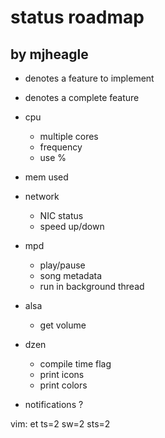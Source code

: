 status roadmap
==============

by mjheagle
-----------

- denotes a feature to implement
* denotes a complete feature

* cpu
  * multiple cores
  * frequency
  * use %
* mem used
* network
  * NIC status
  * speed up/down
* mpd
  * play/pause
  * song metadata
  - run in background thread
* alsa
  * get volume
* dzen
  * compile time flag
  * print icons
  * print colors
- notifications ?

vim: et ts=2 sw=2 sts=2
